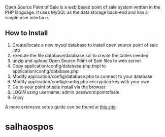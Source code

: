 Open Source Point of Sale is a web based point of sale system written in the PHP language. It uses MySQL as the data storage back-end and has a simple user interface.

How to Install
--------------
1. Create/locate a new mysql database to install open source point of sale into
2. Execute the file database/database.sql to create the tables needed
3. unzip and upload Open Source Point of Sale files to web server
4. Copy application/config/database.php.tmpl to application/config/database.php
5. Modify application/config/database.php to connect to your database
6. Modify application/config/config.php encryption key with your own
7. Go to your point of sale install via the browser
8. LOGIN using
username: admin 
password:pointofsale
9. Enjoy

A more extensive setup guide can be found at [this site](http://www.opensourceposguide.com/guide/gettingstarted/installation)
# salhaospos
